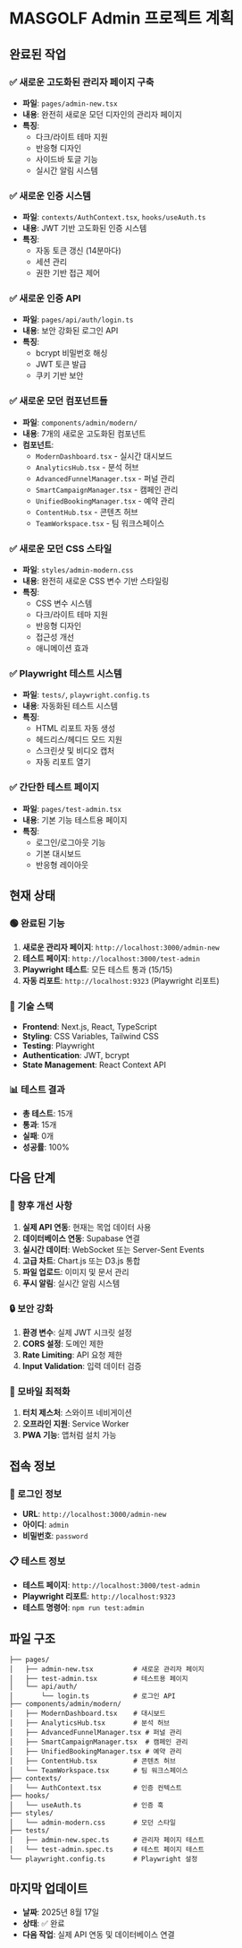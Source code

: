 # MASGOLF Admin 프로젝트 계획

## 완료된 작업

### ✅ 새로운 고도화된 관리자 페이지 구축
- **파일**: `pages/admin-new.tsx`
- **내용**: 완전히 새로운 모던 디자인의 관리자 페이지
- **특징**: 
  - 다크/라이트 테마 지원
  - 반응형 디자인
  - 사이드바 토글 기능
  - 실시간 알림 시스템

### ✅ 새로운 인증 시스템
- **파일**: `contexts/AuthContext.tsx`, `hooks/useAuth.ts`
- **내용**: JWT 기반 고도화된 인증 시스템
- **특징**:
  - 자동 토큰 갱신 (14분마다)
  - 세션 관리
  - 권한 기반 접근 제어

### ✅ 새로운 인증 API
- **파일**: `pages/api/auth/login.ts`
- **내용**: 보안 강화된 로그인 API
- **특징**:
  - bcrypt 비밀번호 해싱
  - JWT 토큰 발급
  - 쿠키 기반 보안

### ✅ 새로운 모던 컴포넌트들
- **파일**: `components/admin/modern/`
- **내용**: 7개의 새로운 고도화된 컴포넌트
- **컴포넌트**:
  - `ModernDashboard.tsx` - 실시간 대시보드
  - `AnalyticsHub.tsx` - 분석 허브
  - `AdvancedFunnelManager.tsx` - 퍼널 관리
  - `SmartCampaignManager.tsx` - 캠페인 관리
  - `UnifiedBookingManager.tsx` - 예약 관리
  - `ContentHub.tsx` - 콘텐츠 허브
  - `TeamWorkspace.tsx` - 팀 워크스페이스

### ✅ 새로운 모던 CSS 스타일
- **파일**: `styles/admin-modern.css`
- **내용**: 완전히 새로운 CSS 변수 기반 스타일링
- **특징**:
  - CSS 변수 시스템
  - 다크/라이트 테마 지원
  - 반응형 디자인
  - 접근성 개선
  - 애니메이션 효과

### ✅ Playwright 테스트 시스템
- **파일**: `tests/`, `playwright.config.ts`
- **내용**: 자동화된 테스트 시스템
- **특징**:
  - HTML 리포트 자동 생성
  - 헤드리스/헤디드 모드 지원
  - 스크린샷 및 비디오 캡처
  - 자동 리포트 열기

### ✅ 간단한 테스트 페이지
- **파일**: `pages/test-admin.tsx`
- **내용**: 기본 기능 테스트용 페이지
- **특징**:
  - 로그인/로그아웃 기능
  - 기본 대시보드
  - 반응형 레이아웃

## 현재 상태

### 🟢 완료된 기능
1. **새로운 관리자 페이지**: `http://localhost:3000/admin-new`
2. **테스트 페이지**: `http://localhost:3000/test-admin`
3. **Playwright 테스트**: 모든 테스트 통과 (15/15)
4. **자동 리포트**: `http://localhost:9323` (Playwright 리포트)

### 🔧 기술 스택
- **Frontend**: Next.js, React, TypeScript
- **Styling**: CSS Variables, Tailwind CSS
- **Testing**: Playwright
- **Authentication**: JWT, bcrypt
- **State Management**: React Context API

### 📊 테스트 결과
- **총 테스트**: 15개
- **통과**: 15개
- **실패**: 0개
- **성공률**: 100%

## 다음 단계

### 🚀 향후 개선 사항
1. **실제 API 연동**: 현재는 목업 데이터 사용
2. **데이터베이스 연동**: Supabase 연결
3. **실시간 데이터**: WebSocket 또는 Server-Sent Events
4. **고급 차트**: Chart.js 또는 D3.js 통합
5. **파일 업로드**: 이미지 및 문서 관리
6. **푸시 알림**: 실시간 알림 시스템

### 🔒 보안 강화
1. **환경 변수**: 실제 JWT 시크릿 설정
2. **CORS 설정**: 도메인 제한
3. **Rate Limiting**: API 요청 제한
4. **Input Validation**: 입력 데이터 검증

### 📱 모바일 최적화
1. **터치 제스처**: 스와이프 네비게이션
2. **오프라인 지원**: Service Worker
3. **PWA 기능**: 앱처럼 설치 가능

## 접속 정보

### 🔑 로그인 정보
- **URL**: `http://localhost:3000/admin-new`
- **아이디**: `admin`
- **비밀번호**: `password`

### 📋 테스트 정보
- **테스트 페이지**: `http://localhost:3000/test-admin`
- **Playwright 리포트**: `http://localhost:9323`
- **테스트 명령어**: `npm run test:admin`

## 파일 구조

```
├── pages/
│   ├── admin-new.tsx          # 새로운 관리자 페이지
│   ├── test-admin.tsx         # 테스트용 페이지
│   └── api/auth/
│       └── login.ts           # 로그인 API
├── components/admin/modern/
│   ├── ModernDashboard.tsx    # 대시보드
│   ├── AnalyticsHub.tsx       # 분석 허브
│   ├── AdvancedFunnelManager.tsx # 퍼널 관리
│   ├── SmartCampaignManager.tsx  # 캠페인 관리
│   ├── UnifiedBookingManager.tsx # 예약 관리
│   ├── ContentHub.tsx         # 콘텐츠 허브
│   └── TeamWorkspace.tsx      # 팀 워크스페이스
├── contexts/
│   └── AuthContext.tsx        # 인증 컨텍스트
├── hooks/
│   └── useAuth.ts             # 인증 훅
├── styles/
│   └── admin-modern.css       # 모던 스타일
├── tests/
│   ├── admin-new.spec.ts      # 관리자 페이지 테스트
│   └── test-admin.spec.ts     # 테스트 페이지 테스트
└── playwright.config.ts       # Playwright 설정
```

## 마지막 업데이트
- **날짜**: 2025년 8월 17일
- **상태**: ✅ 완료
- **다음 작업**: 실제 API 연동 및 데이터베이스 연결 